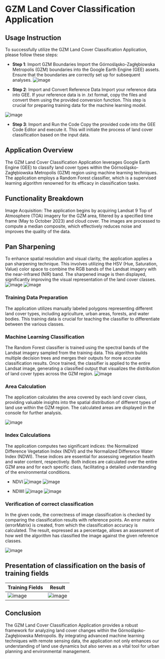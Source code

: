 # GZM Land Cover Classification Application

## **Usage Instruction**

To successfully utilize the GZM Land Cover Classification Application, please follow these steps:

- **Step 1**: Import GZM Boundaries
Import the Górnośląsko-Zagłębiowska Metropolis (GZM) boundaries into the Google Earth Engine (GEE) assets. Ensure that the boundaries are correctly set up for subsequent analyses.
![image](https://github.com/user-attachments/assets/aa3c4273-c5d9-42a2-ab06-ee7b96202550)


- **Step 2**: Import and Convert Reference Data
Import your reference data into GEE. If your reference data is in .txt format, copy the files and convert them using the provided conversion function. This step is crucial for preparing training data for the machine learning model.

![image](https://github.com/user-attachments/assets/83e7883c-6083-4ce9-b6df-ed1d1e7ebea9)

- **Step 3**: Import and Run the Code
Copy the provided code into the GEE Code Editor and execute it. This will initiate the process of land cover classification based on the input data.

## Application Overview
The GZM Land Cover Classification Application leverages Google Earth Engine (GEE) to classify land cover types within the Górnośląsko-Zagłębiowska Metropolis (GZM) region using machine learning techniques. The application employs a Random Forest classifier, which is a supervised learning algorithm renowned for its efficacy in classification tasks.

## Functionality Breakdown
Image Acquisition: The application begins by acquiring Landsat 9 Top of Atmosphere (TOA) imagery for the GZM area, filtered by a specified time frame (May to October 2023) and cloud cover. The images are processed to compute a median composite, which effectively reduces noise and improves the quality of the data.

## Pan Sharpening
 To enhance spatial resolution and visual clarity, the application applies a pan sharpening technique. This involves utilizing the HSV (Hue, Saturation, Value) color space to combine the RGB bands of the Landsat imagery with the near-infrared (NIR) band. The sharpened image is then displayed, significantly improving the visual representation of the land cover classes.
![image](https://github.com/user-attachments/assets/9ce83695-ff71-4494-89f3-2e31c27dd55a)
![image](https://github.com/user-attachments/assets/378d146a-aaa2-486d-a828-fef5a539b967)


### Training Data Preparation
The application utilizes manually labeled polygons representing different land cover types, including agriculture, urban areas, forests, and water bodies. This training data is crucial for teaching the classifier to differentiate between the various classes.

### Machine Learning Classification
The Random Forest classifier is trained using the spectral bands of the Landsat imagery sampled from the training data. This algorithm builds multiple decision trees and merges their outputs for more accurate classification results. Once trained, the classifier is applied to the entire Landsat image, generating a classified output that visualizes the distribution of land cover types across the GZM region.
![image](https://github.com/user-attachments/assets/f589d992-b1a3-43a0-8d56-433b6f09fa10)


### Area Calculation
 The application calculates the area covered by each land cover class, providing valuable insights into the spatial distribution of different types of land use within the GZM region. The calculated areas are displayed in the console for further analysis.

![image](https://github.com/user-attachments/assets/96145465-c02b-4e2d-b1c3-fb613dc7dc22)


### Index Calculations
 The application computes two significant indices: the Normalized Difference Vegetation Index (NDVI) and the Normalized Difference Water Index (NDWI). These indices are essential for assessing vegetation health and water content, respectively. Both indices are calculated over the entire GZM area and for each specific class, facilitating a detailed understanding of the environmental conditions.

- NDVI
![image](https://github.com/user-attachments/assets/ab056295-6942-496a-901c-6cf896588b6e)
![image](https://github.com/user-attachments/assets/de3b4370-5ef0-448b-89b1-49e4dd8956ba)


- NDWI
![image](https://github.com/user-attachments/assets/a61ae5ad-70ff-421f-b1fb-e530e01863cf)
![image](https://github.com/user-attachments/assets/3bfd0217-2a46-43c9-82d5-4ce61e7f7761)

### Verification of correct classification
In the given code, the correctness of image classification is checked by comparing the classification results with reference points. An error matrix (errorMatrix) is created, from which the classification accuracy is calculated. The result, expressed as a percentage, allows an assessment of how well the algorithm has classified the image against the given reference classes.

![image](https://github.com/user-attachments/assets/7ce05489-0610-4de0-973c-f2dd2b8d7e46)


## Presentation of classification on the basis of training fields


| Training Fields | Result |
|-----------|-----------|
| ![image](https://github.com/user-attachments/assets/4adfa5f7-dbd7-454c-ae90-0eb8c8cce76a) | ![image](https://github.com/user-attachments/assets/74763411-ee56-458e-91b6-65fe3153124e) |



## Conclusion
The GZM Land Cover Classification Application provides a robust framework for analyzing land cover changes within the Górnośląsko-Zagłębiowska Metropolis. By integrating advanced machine learning techniques with remote sensing data, the application not only enhances our understanding of land use dynamics but also serves as a vital tool for urban planning and environmental management.
